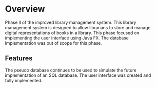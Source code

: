 # Overview
Phase II of the improved library management system. This library management system is designed to allow librarians to store and manage digital representations of books in a library. This phase focused on implementing the user interface using Java FX. The database implementation was out of scope for this phase. 

## Features
The pseudo database continues to be used to simulate the future implementation of an SQL database. The user interface was created and fully implemented.
